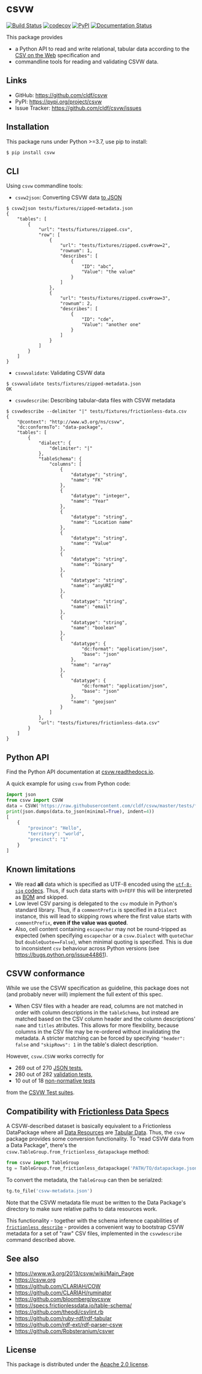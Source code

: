# csvw

[![Build Status](https://github.com/cldf/csvw/workflows/tests/badge.svg)](https://github.com/cldf/csvw/actions?query=workflow%3Atests)
[![codecov](https://codecov.io/gh/cldf/csvw/branch/master/graph/badge.svg)](https://codecov.io/gh/cldf/csvw)
[![PyPI](https://img.shields.io/pypi/v/csvw.svg)](https://pypi.org/project/csvw)
[![Documentation Status](https://readthedocs.org/projects/csvw/badge/?version=latest)](https://csvw.readthedocs.io/en/latest/?badge=latest)


This package provides
- a Python API to read and write relational, tabular data according to the [CSV on the Web](https://csvw.org/) specification and 
- commandline tools for reading and validating CSVW data.


## Links

- GitHub: https://github.com/cldf/csvw
- PyPI: https://pypi.org/project/csvw
- Issue Tracker: https://github.com/cldf/csvw/issues


## Installation

This package runs under Python >=3.7, use pip to install:

```bash
$ pip install csvw
```


## CLI

Using `csvw` commandline tools:

- `csvw2json`: Converting CSVW data [to JSON](https://www.w3.org/TR/csv2json/)

```shell
$ csvw2json tests/fixtures/zipped-metadata.json 
{
    "tables": [
        {
            "url": "tests/fixtures/zipped.csv",
            "row": [
                {
                    "url": "tests/fixtures/zipped.csv#row=2",
                    "rownum": 1,
                    "describes": [
                        {
                            "ID": "abc",
                            "Value": "the value"
                        }
                    ]
                },
                {
                    "url": "tests/fixtures/zipped.csv#row=3",
                    "rownum": 2,
                    "describes": [
                        {
                            "ID": "cde",
                            "Value": "another one"
                        }
                    ]
                }
            ]
        }
    ]
}
```

- `csvwvalidate`: Validating CSVW data

```shell
$ csvwvalidate tests/fixtures/zipped-metadata.json 
OK
```

- `csvwdescribe`: Describing tabular-data files with CSVW metadata

```shell
$ csvwdescribe --delimiter "|" tests/fixtures/frictionless-data.csv
{
    "@context": "http://www.w3.org/ns/csvw",
    "dc:conformsTo": "data-package",
    "tables": [
        {
            "dialect": {
                "delimiter": "|"
            },
            "tableSchema": {
                "columns": [
                    {
                        "datatype": "string",
                        "name": "FK"
                    },
                    {
                        "datatype": "integer",
                        "name": "Year"
                    },
                    {
                        "datatype": "string",
                        "name": "Location name"
                    },
                    {
                        "datatype": "string",
                        "name": "Value"
                    },
                    {
                        "datatype": "string",
                        "name": "binary"
                    },
                    {
                        "datatype": "string",
                        "name": "anyURI"
                    },
                    {
                        "datatype": "string",
                        "name": "email"
                    },
                    {
                        "datatype": "string",
                        "name": "boolean"
                    },
                    {
                        "datatype": {
                            "dc:format": "application/json",
                            "base": "json"
                        },
                        "name": "array"
                    },
                    {
                        "datatype": {
                            "dc:format": "application/json",
                            "base": "json"
                        },
                        "name": "geojson"
                    }
                ]
            },
            "url": "tests/fixtures/frictionless-data.csv"
        }
    ]
}
```


## Python API

Find the Python API documentation at [csvw.readthedocs.io](https://csvw.readthedocs.io/en/latest/).

A quick example for using `csvw` from Python code:

```python
import json
from csvw import CSVW
data = CSVW('https://raw.githubusercontent.com/cldf/csvw/master/tests/fixtures/test.tsv')
print(json.dumps(data.to_json(minimal=True), indent=4))
[
    {
        "province": "Hello",
        "territory": "world",
        "precinct": "1"
    }
]
```


## Known limitations

- We read **all** data which is specified as UTF-8 encoded using the 
  [`utf-8-sig` codecs](https://docs.python.org/3/library/codecs.html#module-encodings.utf_8_sig).
  Thus, if such data starts with `U+FEFF` this will be interpreted as [BOM](https://en.wikipedia.org/wiki/Byte_order_mark)
  and skipped.
- Low level CSV parsing is delegated to the `csv` module in Python's standard library. Thus, if a `commentPrefix`
  is specified in a `Dialect` instance, this will lead to skipping rows where the first value starts
  with `commentPrefix`, **even if the value was quoted**.
- Also, cell content containing `escapechar` may not be round-tripped as expected (when specifying
  `escapechar` or a `csvw.Dialect` with `quoteChar` but `doubleQuote==False`),
  when minimal quoting is specified. This is due to inconsistent `csv` behaviour
  across Python versions (see https://bugs.python.org/issue44861).


## CSVW conformance

While we use the CSVW specification as guideline, this package does not (and 
probably never will) implement the full extent of this spec.

- When CSV files with a header are read, columns are not matched in order with
  column descriptions in the `tableSchema`, but instead are matched based on the
  CSV column header and the column descriptions' `name` and `titles` atributes.
  This allows for more flexibility, because columns in the CSV file may be
  re-ordered without invalidating the metadata. A stricter matching can be forced
  by specifying `"header": false` and `"skipRows": 1` in the table's dialect
  description.

However, `csvw.CSVW` works correctly for
- 269 out of 270 [JSON tests](https://w3c.github.io/csvw/tests/#manifest-json),
- 280 out of 282 [validation tests](https://w3c.github.io/csvw/tests/#manifest-validation),
- 10 out of 18 [non-normative tests](https://w3c.github.io/csvw/tests/#manifest-nonnorm)

from the [CSVW Test suites](https://w3c.github.io/csvw/tests/).


## Compatibility with [Frictionless Data Specs](https://specs.frictionlessdata.io/)

A CSVW-described dataset is basically equivalent to a Frictionless DataPackage where all 
[Data Resources](https://specs.frictionlessdata.io/data-resource/) are [Tabular Data](https://specs.frictionlessdata.io/tabular-data-resource/).
Thus, the `csvw` package provides some conversion functionality. To
"read CSVW data from a Data Package", there's the `csvw.TableGroup.from_frictionless_datapackage` method:
```python
from csvw import TableGroup
tg = TableGroup.from_frictionless_datapackage('PATH/TO/datapackage.json')
```
To convert the metadata, the `TableGroup` can then be serialzed:
```python
tg.to_file('csvw-metadata.json')
```

Note that the CSVW metadata file must be written to the Data Package's directory
to make sure relative paths to data resources work.

This functionality - together with the schema inference capabilities
of [`frictionless describe`](https://framework.frictionlessdata.io/docs/guides/describing-data/) - provides
a convenient way to bootstrap CSVW metadata for a set of "raw" CSV
files, implemented in the `csvwdescribe` command described above.


## See also

- https://www.w3.org/2013/csvw/wiki/Main_Page
- https://csvw.org
- https://github.com/CLARIAH/COW
- https://github.com/CLARIAH/ruminator
- https://github.com/bloomberg/pycsvw
- https://specs.frictionlessdata.io/table-schema/
- https://github.com/theodi/csvlint.rb
- https://github.com/ruby-rdf/rdf-tabular
- https://github.com/rdf-ext/rdf-parser-csvw
- https://github.com/Robsteranium/csvwr


## License

This package is distributed under the [Apache 2.0 license](https://opensource.org/licenses/Apache-2.0).
